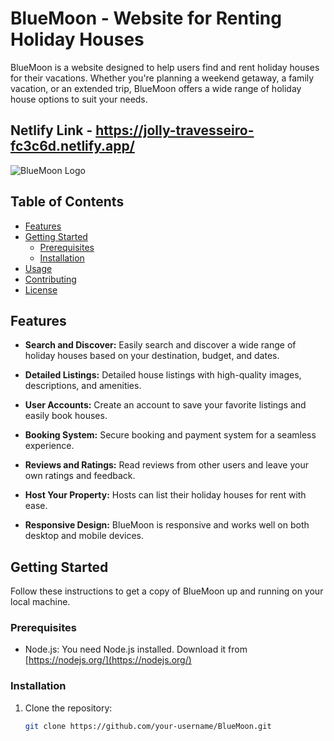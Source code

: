 
# BlueMoon - Website for Renting Holiday Houses

BlueMoon is a website designed to help users find and rent holiday houses for their vacations. Whether you're planning a weekend getaway, a family vacation, or an extended trip, BlueMoon offers a wide range of holiday house options to suit your needs.

## Netlify Link - https://jolly-travesseiro-fc3c6d.netlify.app/

![BlueMoon Logo](https://dev-to-uploads.s3.amazonaws.com/uploads/articles/2znsk9cmcwvk32447vqu.png)



## Table of Contents
- [Features](#features)
- [Getting Started](#getting-started)
  - [Prerequisites](#prerequisites)
  - [Installation](#installation)
- [Usage](#usage)
- [Contributing](#contributing)
- [License](#license)

## Features

- **Search and Discover:** Easily search and discover a wide range of holiday houses based on your destination, budget, and dates.

- **Detailed Listings:** Detailed house listings with high-quality images, descriptions, and amenities.

- **User Accounts:** Create an account to save your favorite listings and easily book houses.

- **Booking System:** Secure booking and payment system for a seamless experience.

- **Reviews and Ratings:** Read reviews from other users and leave your own ratings and feedback.

- **Host Your Property:** Hosts can list their holiday houses for rent with ease.

- **Responsive Design:** BlueMoon is responsive and works well on both desktop and mobile devices.

## Getting Started

Follow these instructions to get a copy of BlueMoon up and running on your local machine.

### Prerequisites

- Node.js: You need Node.js installed. Download it from [https://nodejs.org/](https://nodejs.org/)

### Installation

1. Clone the repository:
   ```bash
   git clone https://github.com/your-username/BlueMoon.git
